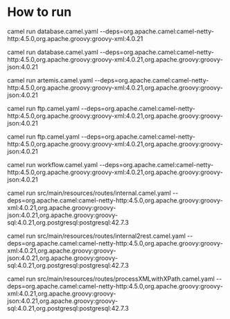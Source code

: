 # How to run
camel run database.camel.yaml  --deps=org.apache.camel:camel-netty-http:4.5.0,org.apache.groovy:groovy-xml:4.0.21

camel run database.camel.yaml  --deps=org.apache.camel:camel-netty-http:4.5.0,org.apache.groovy:groovy-xml:4.0.21,org.apache.groovy:groovy-json:4.0.21

camel run artemis.camel.yaml  --deps=org.apache.camel:camel-netty-http:4.5.0,org.apache.groovy:groovy-xml:4.0.21,org.apache.groovy:groovy-json:4.0.21

camel run ftp.camel.yaml  --deps=org.apache.camel:camel-netty-http:4.5.0,org.apache.groovy:groovy-xml:4.0.21,org.apache.groovy:groovy-json:4.0.21

camel run ftp.camel.yaml  --deps=org.apache.camel:camel-netty-http:4.5.0,org.apache.groovy:groovy-xml:4.0.21,org.apache.groovy:groovy-json:4.0.21

camel run workflow.camel.yaml  --deps=org.apache.camel:camel-netty-http:4.5.0,org.apache.groovy:groovy-xml:4.0.21,org.apache.groovy:groovy-json:4.0.21

camel run src/main/resources/routes/internal.camel.yaml  --deps=org.apache.camel:camel-netty-http:4.5.0,org.apache.groovy:groovy-xml:4.0.21,org.apache.groovy:groovy-json:4.0.21,org.apache.groovy:groovy-sql:4.0.21,org.postgresql:postgresql:42.7.3

camel run src/main/resources/routes/internal2rest.camel.yaml  --deps=org.apache.camel:camel-netty-http:4.5.0,org.apache.groovy:groovy-xml:4.0.21,org.apache.groovy:groovy-json:4.0.21,org.apache.groovy:groovy-sql:4.0.21,org.postgresql:postgresql:42.7.3

camel run src/main/resources/routes/processXMLwithXPath.camel.yaml  --deps=org.apache.camel:camel-netty-http:4.5.0,org.apache.groovy:groovy-xml:4.0.21,org.apache.groovy:groovy-json:4.0.21,org.apache.groovy:groovy-sql:4.0.21,org.postgresql:postgresql:42.7.3